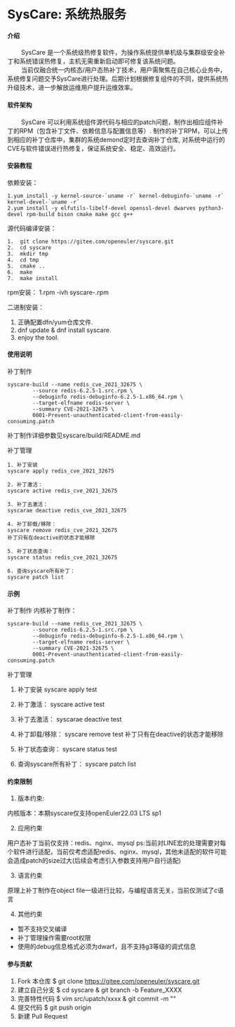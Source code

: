 # SysCare: 系统热服务

#### 介绍
&nbsp;&nbsp;&nbsp;&nbsp;&nbsp;&nbsp;&nbsp;&nbsp;SysCare 是一个系统级热修复软件，为操作系统提供单机级与集群级安全补丁和系统错误热修复，主机无需重新启动即可修复该系统问题。<br />
&nbsp;&nbsp;&nbsp;&nbsp;&nbsp;&nbsp;&nbsp;&nbsp;当前仅融合统一内核态/用户态热补丁技术，用户需聚焦在自己核心业务中，系统修复问题交予SysCare进行处理。后期计划根据修复组件的不同，提供系统热升级技术，进一步解放运维用户提升运维效率。

#### 软件架构
&nbsp;&nbsp;&nbsp;&nbsp;&nbsp;&nbsp;&nbsp;&nbsp;SysCare 可以利用系统组件源代码与相应的patch问题，制作出相应组件补丁的RPM（包含补丁文件、依赖信息与配置信息等）. 制作的补丁RPM，可以上传到相应的补丁仓库中，集群的系统demond定时去查询补丁仓库, 对系统中运行的CVE与软件错误进行热修复，保证系统安全、稳定、高效运行。


#### 安装教程
依赖安装：
```
1.yum install -y kernel-source-`uname -r` kernel-debuginfo-`uname -r` kernel-devel-`uname -r` 
2.yum install -y elfutils-libelf-devel openssl-devel dwarves python3-devel rpm-build bison cmake make gcc g++
```

源代码编译安装：
```
1.  git clone https://gitee.com/openeuler/syscare.git
2.  cd syscare
3.  mkdir tmp
4.  cd tmp
5.  cmake ..
6.  make
7.  make install 
```
rpm安装：
1.rpm -ivh syscare-<version>.rpm

二进制安装：
1. 正确配置dfn/yum仓库文件.
2. dnf update & dnf install syscare.
3. enjoy the tool.

#### 使用说明

补丁制作
```
syscare-build --name redis_cve_2021_32675 \
        --source redis-6.2.5-1.src.rpm \
        --debuginfo redis-debuginfo-6.2.5-1.x86_64.rpm \
        --target-elfname redis-server \
        --summary CVE-2021-32675 \
        0001-Prevent-unauthenticated-client-from-easily-consuming.patch
```
补丁制作详细参数见syscare/build/README.md

补丁管理
```
1. 补丁安装
syscare apply redis_cve_2021_32675

2. 补丁激活：
syscare active redis_cve_2021_32675

3. 补丁去激活：
syscarae deactive redis_cve_2021_32675

4. 补丁卸载/移除：
syscare remove redis_cve_2021_32675
补丁只有在deactive的状态才能移除

5. 补丁状态查询：
syscare status redis_cve_2021_32675

6. 查询syscare所有补丁：
syscare patch list

```

#### 示例

补丁制作
内核补丁制作：
```
syscare-build --name redis_cve_2021_32675 \
        --source redis-6.2.5-1.src.rpm \
        --debuginfo redis-debuginfo-6.2.5-1.x86_64.rpm \
        --target-elfname redis-server \
        --summary CVE-2021-32675 \
        0001-Prevent-unauthenticated-client-from-easily-consuming.patch
```

补丁管理

1. 补丁安装
syscare apply test

2. 补丁激活：
syscare active test

3. 补丁去激活：
syscarae deactive test

4. 补丁卸载/移除：
syscare remove test
补丁只有在deactive的状态才能移除

5. 补丁状态查询：
syscare status test

6. 查询syscare所有补丁：
syscare patch list

#### 约束限制
1. 版本约束:

内核版本：本期syscare仅支持openEuler22.03 LTS sp1

2. 应用约束

用户态补丁当前仅支持：redis、nginx、mysql
ps:当前对LINE宏的处理需要对每个软件进行适配，当前仅考虑适配redis、nginx、mysql，其他未适配的软件可能会造成patch的size过大(后续会考虑引入参数支持用户自行适配)

3. 语言约束

原理上补丁制作在object file一级进行比较，与编程语言无关，当前仅测试了c语言

4. 其他约束

* 暂不支持交叉编译
* 补丁管理操作需要root权限
* 使用的debug信息格式必须为dwarf，且不支持g3等级的调式信息

#### 参与贡献

1.  Fork 本仓库 $ git clone https://gitee.com/openeuler/syscare.git
2.  建立自己分支 $ cd syscare & git branch -b Feature_XXXX
3.  完善特性代码 $ vim src/upatch/xxxx  & git commit -m ""
4.  提交代码 $ git push origin
5.  新建 Pull Request


